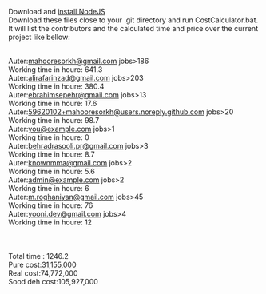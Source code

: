 Download and <a href="https://nodejs.org/en/download/">install NodeJS</a><br/>
Download these files close to your .git directory and run CostCalculator.bat.<br/>
It will list the contributors and the calculated time and price over the current project like bellow:<br/><br/>

Auter:mahooresorkh@gmail.com jobs>186<br/>
Working time in houre: 641.3<br/>
Auter:alirafarinzad@gmail.com jobs>203<br/>
Working time in houre: 380.4<br/>
Auter:ebrahimsepehr@gmail.com jobs>13<br/>
Working time in houre: 17.6<br/>
Auter:59620102+mahooresorkh@users.noreply.github.com jobs>20<br/>
Working time in houre: 98.7<br/>
Auter:you@example.com jobs>1<br/>
Working time in houre: 0<br/>
Auter:behradrasooli.pr@gmail.com jobs>3<br/>
Working time in houre: 8.7<br/>
Auter:knownmma@gmail.com jobs>2<br/>
Working time in houre: 5.6<br/>
Auter:admin@example.com jobs>2<br/>
Working time in houre: 6<br/>
Auter:m.roghaniyan@gmail.com jobs>45<br/>
Working time in houre: 76<br/>
Auter:yooni.dev@gmail.com jobs>4<br/>
Working time in houre: 12<br/>
<br/>
<br/>
<br/>
Total time : 1246.2<br/>
Pure cost:31,155,000<br/>
Real cost:74,772,000<br/>
Sood deh cost:105,927,000<br/>
